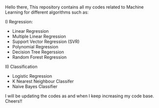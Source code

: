 Hello there,
This repository contains all my codes related to Machine Learning for different algorithms such as:

I) Regression:
* Linear Regression
* Multiple Linear Regression
* Support Vector Regression (SVR)
* Polynomial Regression
* Decision Tree Regerssion
* Random Forest Regression

II) Classification
* Logistic Regression
* K Nearest Neighbour Classifer
* Naive Bayes Classifier

I will be updating the codes as and when  I keep increasing my code base.
Cheers!!
